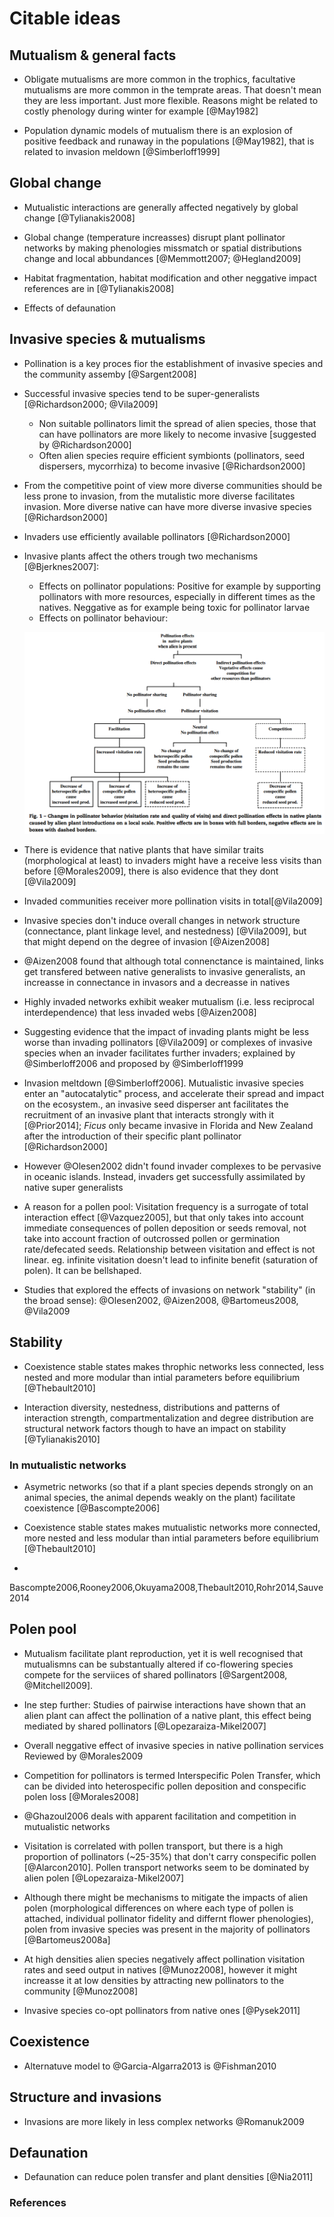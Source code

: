 # Citable ideas

## Mutualism & general facts

* Obligate mutualisms are more common in the trophics, facultative mutualisms are more common in the temprate areas. That doesn't mean they are less important. Just more flexible. Reasons might be related to costly phenology during winter for example [@May1982]

* Population dynamic models of mutualism there is an explosion of positive feedback and runaway in the populations [@May1982], that is related to invasion meldown [@Simberloff1999]

## Global change

* Mutualistic interactions are generally affected negatively by global change [@Tylianakis2008]

* Global change (temperature increasses) disrupt plant pollinator networks by making phenologies missmatch or spatial distributions change and local abbundances [@Memmott2007; @Hegland2009]

* Habitat fragmentation, habitat modification and other neggative impact references are in [@Tylianakis2008]

* Effects of defaunation

## Invasive species & mutualisms

* Pollination is a key proces fior the establishment of invasive species and the community assemby [@Sargent2008]

* Successful invasive species tend to be super-generalists [@Richardson2000; @Vila2009]
    - Non suitable pollinators limit the spread of alien species, those that can have pollinators are more likely to necome invasive [suggested by @Richardson2000]
    - Often alien species require efficient symbionts (pollinators, seed dispersers, mycorrhiza) to become invasive [@Richardson2000]

* From the competitive point of view more diverse communities should be less prone to invasion, from the mutalistic more diverse facilitates invasion. More diverse native can have more diverse invasive species [@Richardson2000]

* Invaders use efficiently available pollinators [@Richardson2000]

* Invasive plants affect the others trough two mechanisms [@Bjerknes2007]:
    - Effects on pollinator populations: Positive for example by supporting pollinators with more resources, especially in different times as the natives. Neggative as for example being toxic for pollinator larvae
    - Effects on pollinator behaviour:

    ![Effects of changes in pollinator behavior](figures/changes_in_poll_behaviour_bjerknes2007.png)

* There is evidence that native plants that have similar traits (morphological at least) to invaders might have a receive less visits than before [@Morales2009], there is also evidence that they dont [@Vila2009]

* Invaded communities receiver more pollination visits in total[@Vila2009]

* Invasive species don't induce overall changes in network structure (connectance, plant linkage level, and nestedness) [@Vila2009], but that might depend on the degree of invasion [@Aizen2008]

* @Aizen2008 found that although total connenctance is maintained, links get transfered between native generalists to invasive generalists, an increasse in connectance in invasors and a decreasse in natives

* Highly invaded networks exhibit weaker mutualism (i.e. less reciprocal interdependence) that less invaded webs [@Aizen2008]

* Suggesting evidence that the impact of invading plants might be less worse than invading pollinators [@Vila2009] or complexes of invasive species when an invader facilitates further invaders; explained by @Simberloff2006 and proposed by @Simberloff1999

* Invasion meltdown [@Simberloff2006]. Mutualistic invasive species enter an "autocatalytic" process, and accelerate their spread and impact on the ecosystem., an invasive seed disperser ant facilitates the recruitment of an invasive plant that interacts strongly with it [@Prior2014]; *Ficus* only became invasive in Florida and New Zealand after the introduction of their specific plant pollinator [@Richardson2000]

* However @Olesen2002 didn't found invader complexes to be pervasive in oceanic islands. Instead, invaders get successfully assimilated by native super generalists

* A reason for a pollen pool: Visitation frequency is a surrogate of total interaction effect [@Vazquez2005], but that only takes into account immediate consequences of pollen deposition or seeds removal, not take into account fraction of outcrossed pollen or germination rate/defecated seeds. Relationship between visitation and effect is not linear. eg. infinite visitation doesn't lead to infinite benefit (saturation of polen). It can be bellshaped.

* Studies that explored the effects of invasions on network "stability" (in the broad sense): @Olesen2002, @Aizen2008, @Bartomeus2008, @Vila2009

## Stability

* Coexistence stable states makes throphic networks less connected, less nested and more modular than intial parameters before equilibrium [@Thebault2010]

* Interaction diversity, nestedness, distributions and patterns of interaction strength, compartmentalization and degree distribution are structural network factors though to have an impact on stability [@Tylianakis2010]

### In mutualistic networks

* Asymetric networks (so that if a plant species depends strongly on an animal species, the animal depends weakly on the plant) facilitate coexistence [@Bascompte2006]

* Coexistence stable states makes mutualistic networks more connected, more nested and less modular than intial parameters before equilibrium [@Thebault2010]

*

Bascompte2006,Rooney2006,Okuyama2008,Thebault2010,Rohr2014,Sauve2014

## Polen pool

* Mutualism facilitate plant reproduction, yet it is well recognised that mutualismns can be substantually altered if co-flowering species compete for the serviices of shared pollinators [@Sargent2008, @Mitchell2009].

* Ine step further: Studies of pairwise interactions have shown that an alien plant can affect the pollination of a native plant, this effect being mediated by shared pollinators [@Lopezaraiza-Mikel2007]

* Overall neggative effect of invasive species in native pollination services Reviewed by @Morales2009

* Competition for pollinators is termed Interspecific Polen Transfer, which can be divided into heterospecific pollen deposition and conspecific polen loss [@Morales2008]

* @Ghazoul2006 deals with apparent facilitation and competition in  mutualistic networks

* Visitation is correlated with pollen transport, but there is a high proportion of pollinators (~25-35%) that don't carry conspecific pollen [@Alarcon2010]. Pollen transport networks seem to be dominated by alien polen [@Lopezaraiza-Mikel2007]

* Although there might be mechanisms to mitigate the impacts of alien polen (morphological differences on where each type of pollen is attached, individual pollinator fidelity and differnt flower phenologies), polen from invasive species was present in the majority of pollinators [@Bartomeus2008a]

* At high densities alien species negatively affect pollination visitation rates and seed output in natives [@Munoz2008], however it might increasse it at low densities by attracting new pollinators to the community [@Munoz2008]

* Invasive species co-opt pollinators from native ones [@Pysek2011]

## Coexistence

* Alternatuve model to @Garcia-Algarra2013 is @Fishman2010

## Structure and invasions

* Invasions are more likely in less complex networks @Romanuk2009

## Defaunation

* Defaunation can reduce polen transfer and plant densities [@Nia2011]

### References
